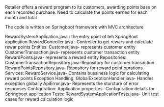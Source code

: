 Retailer offers a reward program to its customers, awarding points base on each recorded purchase. Need to calculate the points earned for each month and total 

The code is written on Springboot framework with MVC architecture 

RewardSystemApplication.java : the entry point of teh SpringBoot application 
RewardController.java : Controller to get rewars and calculate rewar points 
Entities: 
Customer.java- represents customer entity 
CustomerTransaction.java- represents customer transaction 
entity RewardPoints.java- represents a reward entity 
Repositories: 
CustomerTransactionRepository.java-Repository for customer transaction 
RewardPointsRepository.java- Repository for reward point oprations 
Services: RewardService.java- Contains bussiness logic for calculating reward points 
Exception Handling: 
GlobalExceptionHandler.java- Handles exception globally 
ApiError.java- Represents the sturcture of error responses 
Configuration: Application.properties- Configuration details for Springboot application 
Tests: RewardSystemApplicationTests.java- Unit test cases for reward calculation logic
